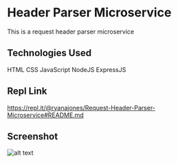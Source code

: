 # Header Parser Microservice

This is a request header parser microservice 

## Technologies Used

HTML CSS JavaScript NodeJS ExpressJS

## Repl Link

https://repl.it/@ryanajones/Request-Header-Parser-Microservice#README.md

## Screenshot

![alt text](https://i.imgur.com/f4kpcWg.png)
